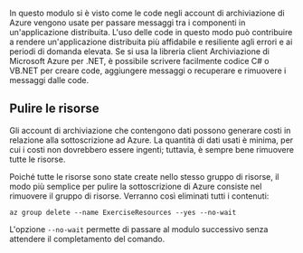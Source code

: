 In questo modulo si è visto come le code negli account di archiviazione di Azure vengono usate per passare messaggi tra i componenti in un'applicazione distribuita. L'uso delle code in questo modo può contribuire a rendere un'applicazione distribuita più affidabile e resiliente agli errori e ai periodi di domanda elevata. Se si usa la libreria client Archiviazione di Microsoft Azure per .NET, è possibile scrivere facilmente codice C# o VB.NET per creare code, aggiungere messaggi o recuperare e rimuovere i messaggi dalle code.

## <a name="clean-up-the-resources"></a>Pulire le risorse

Gli account di archiviazione che contengono dati possono generare costi in relazione alla sottoscrizione ad Azure. La quantità di dati usati è minima, per cui i costi non dovrebbero essere ingenti; tuttavia, è sempre bene rimuovere tutte le risorse.

Poiché tutte le risorse sono state create nello stesso gruppo di risorse, il modo più semplice per pulire la sottoscrizione di Azure consiste nel rimuovere il gruppo di risorse. Verranno così eliminati tutti i contenuti:

```azurecli
az group delete --name ExerciseResources --yes --no-wait
```

L'opzione `--no-wait` permette di passare al modulo successivo senza attendere il completamento del comando.